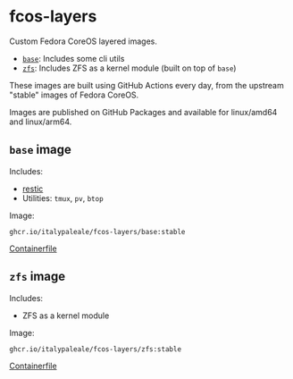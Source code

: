 # fcos-layers

Custom Fedora CoreOS layered images.

- [`base`](#base-image): Includes some cli utils
- [`zfs`](#zfs-image): Includes ZFS as a kernel module (built on top of `base`)

These images are built using GitHub Actions every day, from the upstream "stable" images of Fedora CoreOS.

Images are published on GitHub Packages and available for linux/amd64 and linux/arm64.

## `base` image

Includes:

- [restic](https://github.com/restic/restic)
- Utilities: `tmux`, `pv`, `btop`

Image:

```text
ghcr.io/italypaleale/fcos-layers/base:stable
```

[Containerfile](./base/Containerfile)

## `zfs` image

Includes:

- ZFS as a kernel module

Image:

```text
ghcr.io/italypaleale/fcos-layers/zfs:stable
```

[Containerfile](./zfs/Containerfile)

